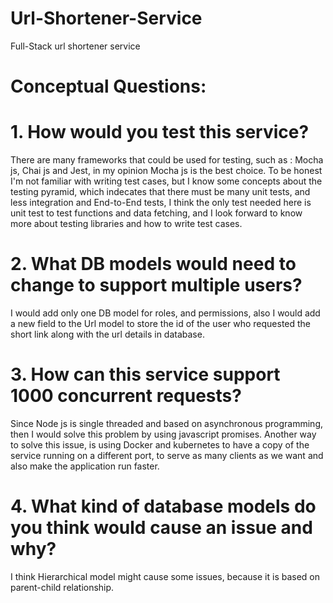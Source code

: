 # Url-Shortener-Service
Full-Stack url shortener service

# Conceptual Questions: 

# 1. How would you test this service? 
There are many frameworks that could be used for testing, such as : Mocha js, Chai js and Jest, in my opinion Mocha js is the best choice. To be honest I'm not familiar with writing test cases, but I know some concepts about the testing pyramid, which indecates that there must be many unit tests, and less integration and End-to-End tests, I think the only test needed here is unit test to test functions and data fetching, and I look forward to know more about testing libraries and how to write test cases. 

# 2. What DB models would need to change to support multiple users? 
I would add only one DB model for roles, and permissions, also I would add a new field to the Url model to store the id of the user who requested the short link along with the url details in database. 

# 3. How can this service support 1000 concurrent requests? 
Since Node js is single threaded and based on asynchronous programming, then I would solve this problem by using javascript promises. Another way to solve this issue, is using Docker and kubernetes to have a copy of the service running on a different port, to serve as many clients as we want and also make the application run faster. 

# 4. What kind of database models do you think would cause an issue and why? 
I think Hierarchical model might cause some issues, because it is based on parent-child relationship.

